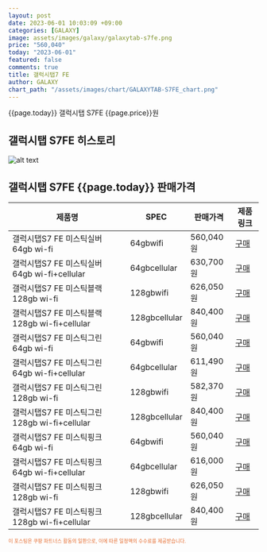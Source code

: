 ```yaml
---
layout: post
date: 2023-06-01 10:03:09 +09:00
categories: [GALAXY]
image: assets/images/galaxy/galaxytab-s7fe.png
price: "560,040"
today: "2023-06-01"
featured: false
comments: true
title: 갤럭시탭7 FE
author: GALAXY
chart_path: "/assets/images/chart/GALAXYTAB-S7FE_chart.png"
---
```


{{page.today}} 갤럭시탭 S7FE {{page.price}}원

## 갤럭시탭 S7FE 히스토리
![alt text]({{page.chart_path}} "갤럭시S23 히스토리")

## 갤럭시탭 S7FE {{page.today}} 판매가격
<main>
<table id="rwd-table-large">
  <thead>
    <tr>
      <th>제품명</th>
      <th>SPEC</th>
      <th>판매가격</th>
      <th>제품링크</th>
    </tr>
  </thead>
  <tbody><tr onclick="window.open('https://link.coupang.com/a/SBKEA')">
        <td>갤럭시탭S7 FE 미스틱실버 64gb wi-fi</td>
        <td>64gbwifi</td>
        <td>560,040원</td>
        <td><a href='https://link.coupang.com/a/SBKEA' target='_blank'>구매</a></td>
        </tr><tr onclick="window.open('https://link.coupang.com/a/SBKLq')">
        <td>갤럭시탭S7 FE 미스틱실버 64gb wi-fi+cellular</td>
        <td>64gbcellular</td>
        <td>630,700원</td>
        <td><a href='https://link.coupang.com/a/SBKLq' target='_blank'>구매</a></td>
        </tr><tr onclick="window.open('https://link.coupang.com/a/SBKNL')">
        <td>갤럭시탭S7 FE 미스틱블랙 128gb wi-fi</td>
        <td>128gbwifi</td>
        <td>626,050원</td>
        <td><a href='https://link.coupang.com/a/SBKNL' target='_blank'>구매</a></td>
        </tr><tr onclick="window.open('https://link.coupang.com/a/SBKQY')">
        <td>갤럭시탭S7 FE 미스틱블랙 128gb wi-fi+cellular</td>
        <td>128gbcellular</td>
        <td>840,400원</td>
        <td><a href='https://link.coupang.com/a/SBKQY' target='_blank'>구매</a></td>
        </tr><tr onclick="window.open('https://link.coupang.com/a/SBKTK')">
        <td>갤럭시탭S7 FE 미스틱그린 64gb wi-fi</td>
        <td>64gbwifi</td>
        <td>560,040원</td>
        <td><a href='https://link.coupang.com/a/SBKTK' target='_blank'>구매</a></td>
        </tr><tr onclick="window.open('https://link.coupang.com/a/SBKV8')">
        <td>갤럭시탭S7 FE 미스틱그린 64gb wi-fi+cellular</td>
        <td>64gbcellular</td>
        <td>611,490원</td>
        <td><a href='https://link.coupang.com/a/SBKV8' target='_blank'>구매</a></td>
        </tr><tr onclick="window.open('https://link.coupang.com/a/SBKYc')">
        <td>갤럭시탭S7 FE 미스틱그린 128gb wi-fi</td>
        <td>128gbwifi</td>
        <td>582,370원</td>
        <td><a href='https://link.coupang.com/a/SBKYc' target='_blank'>구매</a></td>
        </tr><tr onclick="window.open('https://link.coupang.com/a/SBK0z')">
        <td>갤럭시탭S7 FE 미스틱그린 128gb wi-fi+cellular</td>
        <td>128gbcellular</td>
        <td>840,400원</td>
        <td><a href='https://link.coupang.com/a/SBK0z' target='_blank'>구매</a></td>
        </tr><tr onclick="window.open('https://link.coupang.com/a/SBK2N')">
        <td>갤럭시탭S7 FE 미스틱핑크 64gb wi-fi</td>
        <td>64gbwifi</td>
        <td>560,040원</td>
        <td><a href='https://link.coupang.com/a/SBK2N' target='_blank'>구매</a></td>
        </tr><tr onclick="window.open('https://link.coupang.com/a/SBK5j')">
        <td>갤럭시탭S7 FE 미스틱핑크 64gb wi-fi+cellular</td>
        <td>64gbcellular</td>
        <td>616,000원</td>
        <td><a href='https://link.coupang.com/a/SBK5j' target='_blank'>구매</a></td>
        </tr><tr onclick="window.open('https://link.coupang.com/a/SBK7u')">
        <td>갤럭시탭S7 FE 미스틱핑크 128gb wi-fi</td>
        <td>128gbwifi</td>
        <td>626,050원</td>
        <td><a href='https://link.coupang.com/a/SBK7u' target='_blank'>구매</a></td>
        </tr><tr onclick="window.open('https://link.coupang.com/a/SBK9A')">
        <td>갤럭시탭S7 FE 미스틱핑크 128gb wi-fi+cellular</td>
        <td>128gbcellular</td>
        <td>840,400원</td>
        <td><a href='https://link.coupang.com/a/SBK9A' target='_blank'>구매</a></td>
        </tr></tbody>
</table>

</main>
<div style="color:#e56a2c;font-size: 0.7em;" >
이 포스팅은 쿠팡 파트너스 활동의 일환으로, 이에 따른 일정액의 수수료를 제공받습니다.
</div>
